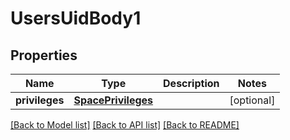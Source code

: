 # UsersUidBody1

## Properties
Name | Type | Description | Notes
------------ | ------------- | ------------- | -------------
**privileges** | [**SpacePrivileges**](SpacePrivileges.md) |  | [optional] 

[[Back to Model list]](../README.md#documentation-for-models) [[Back to API list]](../README.md#documentation-for-api-endpoints) [[Back to README]](../README.md)


